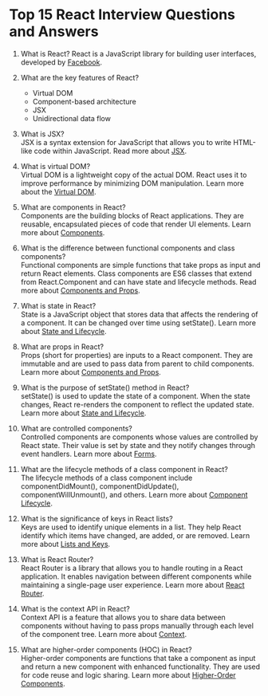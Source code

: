 # Top 15 React Interview Questions and Answers

1. What is React?
   React is a JavaScript library for building user interfaces, developed by [Facebook](https://reactjs.org/).

2. What are the key features of React?
   - Virtual DOM
   - Component-based architecture
   - JSX
   - Unidirectional data flow

3. What is JSX? <br />
   JSX is a syntax extension for JavaScript that allows you to write HTML-like code within JavaScript. Read more about [JSX](https://reactjs.org/docs/introducing-jsx.html).

4. What is virtual DOM? <br />
   Virtual DOM is a lightweight copy of the actual DOM. React uses it to improve performance by minimizing DOM manipulation. Learn more about the [Virtual DOM](https://reactjs.org/docs/faq-internals.html#what-is-the-virtual-dom).

5. What are components in React? <br />
   Components are the building blocks of React applications. They are reusable, encapsulated pieces of code that render UI elements. Learn more about [Components](https://reactjs.org/docs/components-and-props.html).

6. What is the difference between functional components and class components?<br />
   Functional components are simple functions that take props as input and return React elements. Class components are ES6 classes that extend from React.Component and can have state and lifecycle methods. Read more about [Components and Props](https://reactjs.org/docs/components-and-props.html).

7. What is state in React? <br />
   State is a JavaScript object that stores data that affects the rendering of a component. It can be changed over time using setState(). Learn more about [State and Lifecycle](https://reactjs.org/docs/state-and-lifecycle.html).

8. What are props in React? <br />
   Props (short for properties) are inputs to a React component. They are immutable and are used to pass data from parent to child components. Learn more about [Components and Props](https://reactjs.org/docs/components-and-props.html).

9. What is the purpose of setState() method in React?<br />
   setState() is used to update the state of a component. When the state changes, React re-renders the component to reflect the updated state. Learn more about [State and Lifecycle](https://reactjs.org/docs/state-and-lifecycle.html).

10. What are controlled components?<br />
    Controlled components are components whose values are controlled by React state. Their value is set by state and they notify changes through event handlers. Learn more about [Forms](https://reactjs.org/docs/forms.html).

11. What are the lifecycle methods of a class component in React?<br />
    The lifecycle methods of a class component include componentDidMount(), componentDidUpdate(), componentWillUnmount(), and others. Learn more about [Component Lifecycle](https://reactjs.org/docs/react-component.html).

12. What is the significance of keys in React lists? <br />
    Keys are used to identify unique elements in a list. They help React identify which items have changed, are added, or are removed. Learn more about [Lists and Keys](https://reactjs.org/docs/lists-and-keys.html).

13. What is React Router?<br />
    React Router is a library that allows you to handle routing in a React application. It enables navigation between different components while maintaining a single-page user experience. Learn more about [React Router](https://reactrouter.com/).

14. What is the context API in React?<br />
    Context API is a feature that allows you to share data between components without having to pass props manually through each level of the component tree. Learn more about [Context](https://reactjs.org/docs/context.html).

15. What are higher-order components (HOC) in React? <br />
    Higher-order components are functions that take a component as input and return a new component with enhanced functionality. They are used for code reuse and logic sharing. Learn more about [Higher-Order Components](https://reactjs.org/docs/higher-order-components.html).
